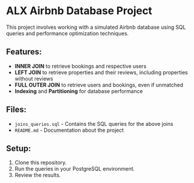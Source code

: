 # ALX Airbnb Database Project

This project involves working with a simulated Airbnb database using SQL queries and performance optimization techniques.

## Features:
- **INNER JOIN** to retrieve bookings and respective users
- **LEFT JOIN** to retrieve properties and their reviews, including properties without reviews
- **FULL OUTER JOIN** to retrieve users and bookings, even if unmatched
- **Indexing** and **Partitioning** for database performance

## Files:
- `joins_queries.sql` - Contains the SQL queries for the above joins
- `README.md` - Documentation about the project

## Setup:
1. Clone this repository.
2. Run the queries in your PostgreSQL environment.
3. Review the results.
